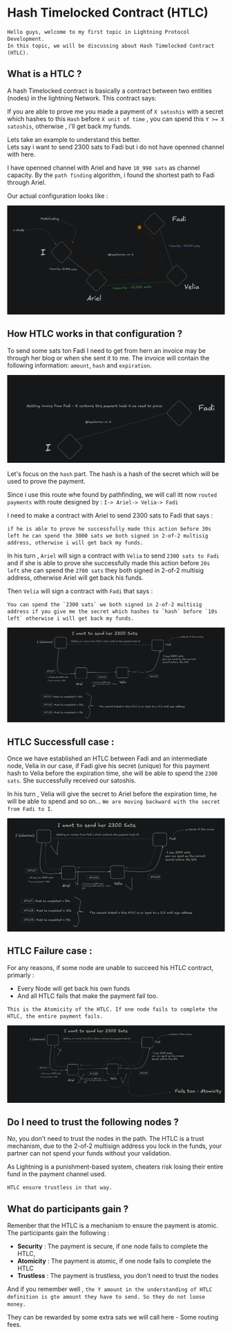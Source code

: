 # Hash Timelocked Contract (HTLC) 

    Hello guys, welcome to my first topic in Lightning Protocol Development. 
    In this topic, we will be discussing about Hash Timelocked Contract (HTLC).

## What is a HTLC ?
A hash Timelocked contract is basically a contract between two entities (nodes) in the lightning Network. This contract says: 

If you are able to prove me you made a payment of `X satoshis` with  a secret which hashes to this `Hash`  before `X unit of time` , you can spend this `Y >= X satoshis`, otherwise , i'll get back my funds. 

Lets take an example to understand this better.  
Lets say i want to send 2300 sats to Fadi but i do not have openned channel with here.

I have openned channel with Ariel and have `10_998 sats` as channel capacity.  By the `path finding` algorithm, i found the shortest path to Fadi through Ariel.

Our actual configuration looks like : 

![Pathfinding](images/topic-001-htlc-pathfinding.png)


## How HTLC works in that configuration ?  
To send some sats ton Fadi I need to get from hern an invoice may be through her blog or when she sent it to me. The invoice will contain the following information: `amount`, `hash` and `expiration`.

![invoice](images/topic-001-htlc-img1.png)

Let's focus on the `hash` part. The hash is a hash of the secret which will be used to prove the payment.

Since i use this route whe found by pathfinding, we will call itt now `routed payments` with route designed by : `I-> Ariel-> Velia-> Fadi` 

I need to make a contract with Ariel to send 2300 sats to Fadi that says : 
    
    if he is able to prove he successfully made this action before 30s left he can spend the 3000 sats we both signed in 2-of-2 multisig address, otherwise i will get back my funds.

In his turn , `Ariel` will sign a contract with `Velia` to send `2300 sats to Fadi` and if she is able to prove she successfully made this action before `20s left` she can spend the `2700 sats` they both signed in 2-of-2 multisig address, otherwise Ariel will get back his funds.

Then `Velia` will sign a contract with `Fadi` that says : 

    You can spend the `2300 sats` we both signed in 2-of-2 multisig address if you give me the secret which hashes to `hash` before `10s left` otherwise i will get back my funds.  

![HTLCS](images/topic-001-img2.png)

## HTLC Successfull case : 
Once we have established an HTLC between Fadi and an intermediate node, Velia in our case, if Fadi give his secret (unique) for this payment hash to Velia before the expiration time, she will be able to spend the `2300 sats`. She successfully received our satoshis.  

In his turn , Velia will give the secret to Ariel before the expiration time, he will be able to spend and so on...  `We are moving backward with the secret from Fadi to I`.

![success](images/topic-001-htlc-img2.png)


## HTLC Failure case :
For any reasons, if some node are unable to succeed his HTLC contract, primarly : 

- Every Node will get back his own funds 
- And all HTLC fails that make the payment fail too.  


```
This is the Atomicity of the HTLC. If one node fails to complete the HTLC, the entire payment fails.
```

![FAILURES](images/topic-001-htlc-img3.png)

## Do I need to trust the following nodes ?
No, you don't need to trust the nodes in the path. The HTLC is a trust mechanism, due to the 2-of-2 multisign address you lock in the funds, your partner can not spend your funds without your validation.

As Lightning is a punishment-based system, cheaters risk losing their entire fund in the payment channel used.  

    HTLC ensure trustless in that way.  

## What do participants gain ?  

Remenber that the HTLC is a mechanism to ensure the payment is atomic. The participants gain the following :
- **Security** : The payment is secure, if one node fails to complete the HTLC,
- **Atomicity** : The payment is atomic, if one node fails to complete the HTLC
- **Trustless** : The payment is trustless, you don't need to trust the nodes

And if you remember well , `the Y amount in the understanding of HTLC definition is gte amount they have to send. So they do not loose money.`

They can be rewarded by some extra sats we will call here - Some routing fees.  

